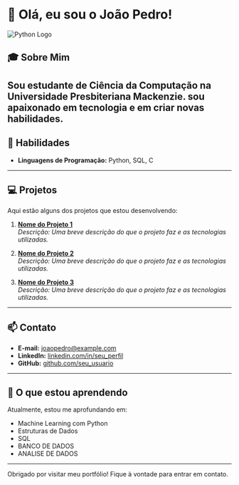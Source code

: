 # 👋 Olá, eu sou o João Pedro!

![Python Logo](https://www.google.com/url?sa=i&url=https%3A%2F%2Fwww.cleanpng.com%2Fpng-python-computer-icons-programming-language-executa-7247110%2F&psig=AOvVaw0Nhw0u9qtF4VqGUrIKRHzE&ust=1729218516266000&source=images&cd=vfe&opi=89978449&ved=0CBEQjRxqFwoTCOiezYyvlIkDFQAAAAAdAAAAABAI)

## 🎓 Sobre Mim

Sou estudante de Ciência da Computação na **Universidade Presbiteriana Mackenzie**. sou apaixonado em tecnologia e em criar novas habilidades.
---

## 🔧 Habilidades

- **Linguagens de Programação:** Python, SQL, C

---

## 💻 Projetos

Aqui estão alguns dos projetos que estou desenvolvendo:

1. **[Nome do Projeto 1](https://github.com/seu_usuario/projeto1)**  
   _Descrição: Uma breve descrição do que o projeto faz e as tecnologias utilizadas._

2. **[Nome do Projeto 2](https://github.com/seu_usuario/projeto2)**  
   _Descrição: Uma breve descrição do que o projeto faz e as tecnologias utilizadas._

3. **[Nome do Projeto 3](https://github.com/seu_usuario/projeto3)**  
   _Descrição: Uma breve descrição do que o projeto faz e as tecnologias utilizadas._

---

## 📫 Contato

- **E-mail:** [joaopedro@example.com](https://www.linkedin.com/in/jo%C3%A3o-pedro-pereira-monteiro-401a9b317/)
- **LinkedIn:** [linkedin.com/in/seu_perfil](https://www.linkedin.com/in/jo%C3%A3o-pedro-pereira-monteiro-401a9b317/)
- **GitHub:** [github.com/seu_usuario](https://github.com/seu_usuario)

---

## 🌱 O que estou aprendendo

Atualmente, estou me aprofundando em:

- Machine Learning com Python
- Estruturas de Dados
- SQL
- BANCO DE DADOS
- ANALISE DE DADOS

---


Obrigado por visitar meu portfólio! Fique à vontade para entrar em contato.
